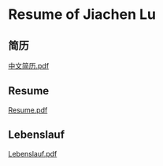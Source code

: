 # Resume of Jiachen Lu

## 简历
[中文简历.pdf](CN/resume-zh_CN.pdf)

## Resume
[Resume.pdf](EN/resume_de.pdf)

## Lebenslauf
[Lebenslauf.pdf](DE/Lebenslauf_DE_LU_Jiachen.pdf)